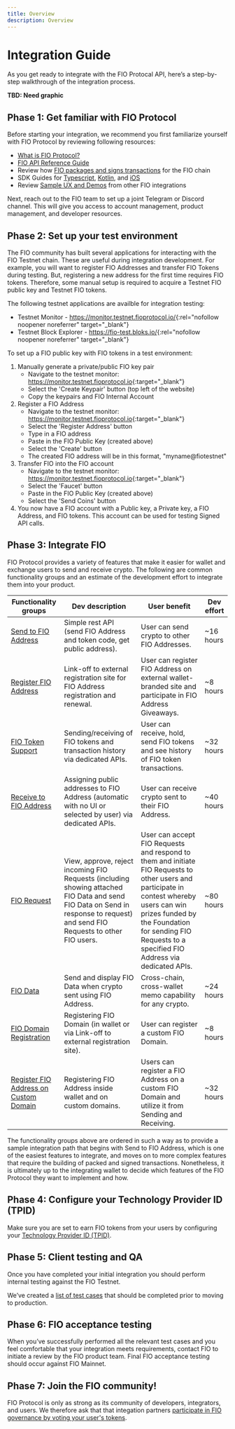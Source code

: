 ```yaml
---
title: Overview
description: Overview
---
```

# Integration Guide

As you get ready to integrate with the FIO Protocal API, here’s a step-by-step walkthrough of the integration process.

**TBD: Need graphic**

## Phase 1: Get familiar with FIO Protocol

Before starting your integration, we recommend you first familiarize yourself with FIO Protocol by reviewing following resources:

* [What is FIO Protocol?]({{site.baseurl}}/docs/fio-protocol/)
* [FIO API Reference Guide]({{site.baseurl}}/pages/api/fio-api)
* Review how [FIO packages and signs transactions]({{site.baseurl}}/docs/integration-guide/transactions) for the FIO chain
* SDK Guides for [Typescript]({{site.baseurl}}/docs/sdk-typescript/), [Kotlin]({{site.baseurl}}/docs/sdk-kotlin/), and [iOS]({{site.baseurl}}/docs/sdk-swift/)
* Review [Sample UX and Demos]({{site.baseurl}}/docs/integration-guide/sample-ux) from other FIO integrations

Next, reach out to the FIO team to set up a joint Telegram or Discord channel. This will give you access to account management, product management, and developer resources.

## Phase 2: Set up your test environment

The FIO community has built several applications for interacting with the FIO Testnet chain. These are useful during integration development. For example, you will want to register FIO Addresses and transfer FIO Tokens during testing. But, registering a new address for the first time requires FIO tokens. Therefore, some manual setup is required to acquire a Testnet FIO public key and Testnet FIO tokens.

The following testnet applications are availble for integration testing:
* Testnet Monitor - <https://monitor.testnet.fioprotocol.io/>{:rel="nofollow noopener noreferrer" target="_blank"}
* Testnet Block Explorer - <https://fio-test.bloks.io/>{:rel="nofollow noopener noreferrer" target="_blank"}

To set up a FIO public key with FIO tokens in a test environment:

1. Manually generate a private/public FIO key pair
   * Navigate to the testnet monitor: <https://monitor.testnet.fioprotocol.io>{:target="_blank"}
   * Select the 'Create Keypair' button (top left of the website)
   * Copy the keypairs and FIO Internal Account
2. Register a FIO Address
   * Navigate to the testnet monitor: <https://monitor.testnet.fioprotocol.io>{:target="_blank"}
   * Select the 'Register Address' button
   * Type in a FIO address
   * Paste in the FIO Public Key (created above)
   * Select the 'Create' button
   * The created FIO address will be in this format, "myname@fiotestnet"
3. Transfer FIO into the FIO account
   * Navigate to the testnet monitor: <https://monitor.testnet.fioprotocol.io>{:target="_blank"}
   * Select the 'Faucet' button
   * Paste in the FIO Public Key (created above)
   * Select the 'Send Coins' button
4. You now have a FIO account with a Public key, a Private key, a FIO Address, and FIO tokens. This account can be used for testing Signed API calls.


## Phase 3: Integrate FIO

FIO Protocol provides a variety of features that make it easier for wallet and exchange users to send and receive crypto. The following are common functionality groups and an estimate of the development effort to integrate them into your product.

|Functionality groups	|Dev description	|User benefit	|Dev effort|
|---|---|---|---|
|[Send to FIO Address]({{site.baseurl}}/docs/integration-guide/fio-send)	|Simple rest API (send FIO Address and token code, get public address).	|User can send crypto to other FIO Addresses.	|~16 hours|
|[Register FIO Address]({{site.baseurl}}/docs/integration-guide/registration)	|Link-off to external registration site for FIO Address registration and renewal.	|User can register FIO Address on external wallet-branded site and participate in FIO Address Giveaways.	|~8 hours|
|[FIO Token Support]({{site.baseurl}}/docs/integration-guide/fio-token-support)	|Sending/receiving of FIO tokens and transaction history via dedicated APIs.	|User can receive, hold, send FIO tokens and see history of FIO token transactions.	|~32 hours|
|[Receive to FIO Address]({{site.baseurl}}/docs/integration-guide/fio-receive)	|Assigning public addresses to FIO Address (automatic with no UI or selected by user) via dedicated APIs.	|User can receive crypto sent to their FIO Address.	|~40 hours|
|[FIO Request]({{site.baseurl}}/docs/integration-guide/fio-request)	|View, approve, reject incoming FIO Requests (including showing attached FIO Data and send FIO Data on Send in response to request) and send FIO Requests to other FIO users.	|User can accept FIO Requests and respond to them and initiate FIO Requests to other users and participate in contest whereby users can win prizes funded by the Foundation for sending FIO Requests to a specified FIO Address via dedicated APIs.	|~80 hours|
|[FIO Data]({{site.baseurl}}http://127.0.0.1:4000/docs/integration-guide/fio-request)	|Send and display FIO Data when crypto sent using FIO Address.	|Cross-chain, cross-wallet memo capability for any crypto.	|~24 hours|
|[FIO Domain Registration]({{site.baseurl}}/docs/integration-guide/registration#fio-domain-registration)	|Registering FIO Domain (in wallet or via Link-off to external registration site).	|User can register a custom FIO Domain.	|~8 hours|
|[Register FIO Address on Custom Domain]({{site.baseurl}}/docs/integration-guide/registration#register-fio-address-on-custom-domain)	|Registering FIO Address inside wallet and on custom domains.	|Users can register a FIO Address on a custom FIO Domain and utilize it from Sending and Receiving.	|~32 hours|

The functionality groups above are ordered in such a way as to provide a sample integration path that begins with Send to FIO Address, which is one of the easiest features to integrate, and moves on to more complex features that require the building of packed and signed transactions. Nonetheless, it is ultimately up to the integrating wallet to decide which features of the FIO Protocol they want to implement and how. 

## Phase 4: Configure your Technology Provider ID (TPID)

Make sure you are set to earn FIO tokens from your users by configuring your [Technology Provider ID (TPID)]({{site.baseurl}}/docs/integration-guide/tpid).

## Phase 5: Client testing and QA

Once you have completed your initial integration you should perform internal testing against the FIO Testnet. 

We’ve created a [list of test cases]({{site.baseurl}}/docs/integration-guide/guide-certification) that should be completed prior to moving to production.

## Phase 6: FIO acceptance testing

When you’ve successfully performed all the relevant test cases and you feel comfortable that your integration meets requirements, contact FIO to initiate a review by the FIO product team. Final FIO acceptance testing should occur against FIO Mainnet. 

## Phase 7: Join the FIO community!

FIO Protocol is only as strong as its community of developers, integrators, and users. We therefore ask that that integation partners [participate in FIO governance by voting your user's tokens]({{site.baseurl}}/docs/integration-guide/governance).


